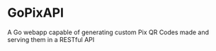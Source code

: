 # GoPixAPI
A Go webapp capable of generating custom Pix QR Codes made and serving them in a RESTful API
